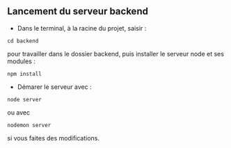 ## Lancement du serveur backend

* Dans le terminal, à la racine du projet, saisir :

```
cd backend
```
pour travailler dans le dossier backend, puis installer le serveur node et ses modules :
```
npm install
```
* Démarer le serveur avec :
```
node server
```
ou avec
```
nodemon server
```
si vous faites des modifications.